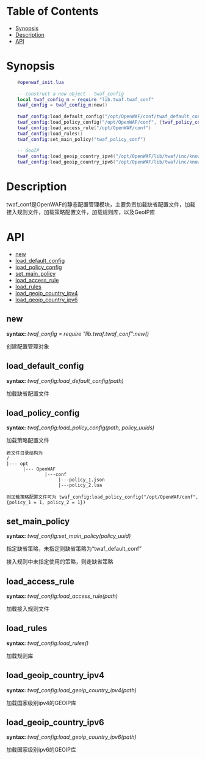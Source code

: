 Table of Contents
=================
* [Synopsis](#synopsis)
* [Description](#description)
* [API](#api)

Synopsis
========
```lua
    #openwaf_init.lua
    
    -- construct a new object - twaf_config
    local twaf_config_m = require "lib.twaf.twaf_conf"
    twaf_config = twaf_config_m:new()
    
    twaf_config:load_default_config("/opt/OpenWAF/conf/twaf_default_conf.json")
    twaf_config:load_policy_config("/opt/OpenWAF/conf", {twaf_policy_conf = 1})
    twaf_config:load_access_rule("/opt/OpenWAF/conf")
    twaf_config:load_rules()
    twaf_config:set_main_policy("twaf_policy_conf")
    
    -- GeoIP 
    twaf_config:load_geoip_country_ipv4("/opt/OpenWAF/lib/twaf/inc/knowledge_db/geo_country/GeoIP.dat")
    twaf_config:load_geoip_country_ipv6("/opt/OpenWAF/lib/twaf/inc/knowledge_db/geo_country/GeoIPv6.dat")
```

Description
===========
twaf_conf是OpenWAF的静态配置管理模块，主要负责加载缺省配置文件，加载接入规则文件，加载策略配置文件，加载规则库，以及GeoIP库

API
=============
* [new](#new)
* [load_default_config](#load_default_config)
* [load_policy_config](#load_policy_config)
* [set_main_policy](#set_main_policy)
* [load_access_rule](#load_access_rule)
* [load_rules](#load_rules)
* [load_geoip_country_ipv4](#load_geoip_country_ipv4)
* [load_geoip_country_ipv6](#load_geoip_country_ipv6)

new
---
**syntax:** *twaf_config = require "lib.twaf.twaf_conf":new()*

创建配置管理对象

load_default_config
-------------------
**syntax:** *twaf_config:load_default_config(path)*

加载缺省配置文件

load_policy_config
------------------
**syntax:** *twaf_config:load_policy_config(path, policy_uuids)*

加载策略配置文件

```
若文件目录结构为
/
|--- opt
      |--- OpenWAF
              |---conf
                   |---policy_1.json
                   |---policy_2.lua

则加载策略配置文件可为 twaf_config:load_policy_config("/opt/OpenWAF/conf", {policy_1 = 1, policy_2 = 1})
```

set_main_policy
---------------
**syntax:** *twaf_config:set_main_policy(policy_uuid)*

指定缺省策略，未指定则缺省策略为“twaf_default_conf”

接入规则中未指定使用的策略，则走缺省策略

load_access_rule
----------------
**syntax:** *twaf_config:load_access_rule(path)*

加载接入规则文件

load_rules
----------
**syntax:** *twaf_config:load_rules()*

加载规则库

load_geoip_country_ipv4
-----------------------
**syntax:** *twaf_config:load_geoip_country_ipv4(path)*

加载国家级别ipv4的GEOIP库

load_geoip_country_ipv6
-----------------------
**syntax:** *twaf_config:load_geoip_country_ipv6(path)*

加载国家级别ipv6的GEOIP库
